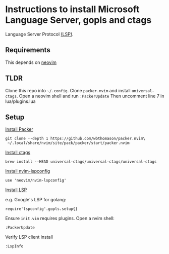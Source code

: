 # Instructions to install Microsoft Language Server, gopls and ctags

Language Server Protocol [(LSP)](https://microsoft.github.io/language-server-protocol/).

## Requirements

This depends on [neovim](https://neovim.io/)

## TLDR

Clone this repo into `~/.config`. Clone `packer.nvim` and install `universal-ctags`. Open a neovim shell and run `:PackerUpdate`
Then uncomment line 7 in lua/plugins.lua

## Setup

[Install Packer](https://github.com/wbthomason/packer.nvim)

```
git clone --depth 1 https://github.com/wbthomason/packer.nvim\
 ~/.local/share/nvim/site/pack/packer/start/packer.nvim
```

[Install ctags](https://github.com/universal-ctags/ctags)

```
brew install --HEAD universal-ctags/universal-ctags/universal-ctags
```

[Install nvim-lspconfig](https://github.com/neovim/nvim-lspconfig)

```
use 'neovim/nvim-lspconfig'
```

[Install LSP](https://github.com/neovim/nvim-lspconfig/blob/master/doc/server_configurations.md)

e.g. Google's LSP for golang:

```
require'lspconfig'.gopls.setup{}
```


Ensure `init.vim` requires plugins. Open a nvim shell:

```
:PackerUpdate
```

Verify LSP client install
```
:LspInfo
```
